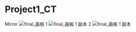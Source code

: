 # Project1_CT
Mirror
![final_画板 1](https://github.com/jessica-z6/Project1_CT/assets/145166338/28a088c3-5001-4ede-8972-343a2a9da42b)
![final_画板 1 副本 2](https://github.com/jessica-z6/Project1_CT/assets/145166338/2ae4ae16-aee3-46c0-9665-8c502dea449e)
![final_画板 1 副本](https://github.com/jessica-z6/Project1_CT/assets/145166338/037e728c-54f2-4525-ad92-b21801b31a25)
